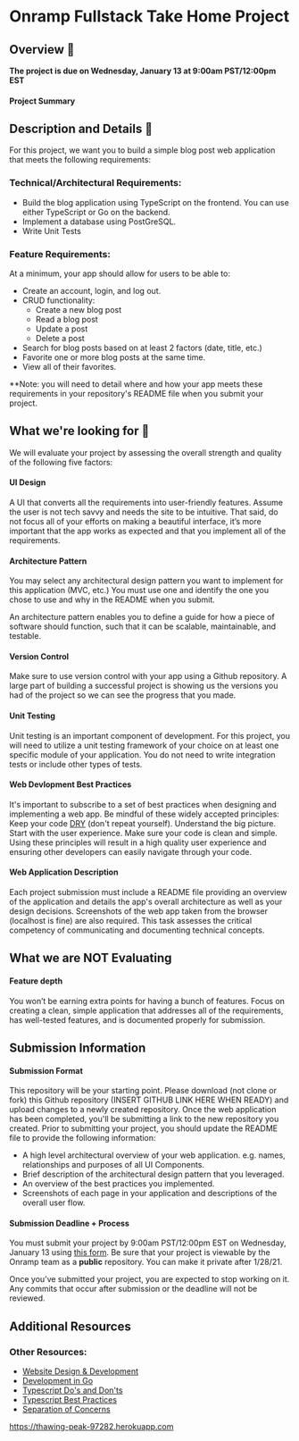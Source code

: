 # Onramp Fullstack Take Home Project

## Overview 🤖

**The project is due on Wednesday, January 13 at 9:00am PST/12:00pm EST**

#### Project Summary

## Description and Details 🔎

For this project, we want you to build a simple blog post web application that meets the following requirements:

### Technical/Architectural Requirements:

- Build the blog application using TypeScript on the frontend. You can use either TypeScript or Go on the backend.
- Implement a database using PostGreSQL.
- Write Unit Tests

### Feature Requirements:

At a minimum, your app should allow for users to be able to:

- Create an account, login, and log out.
- CRUD functionality:
  - Create a new blog post
  - Read a blog post
  - Update a post
  - Delete a post
- Search for blog posts based on at least 2 factors (date, title, etc.)
- Favorite one or more blog posts at the same time.
- View all of their favorites.

\*\*Note: you will need to detail where and how your app meets these requirements in your repository's README file when you submit your project.

## What we're looking for 🌟

We will evaluate your project by assessing the overall strength and quality of the following five factors:

#### UI Design

A UI that converts all the requirements into user-friendly features. Assume the user is not tech savvy and needs the site to be intuitive. That said, do not focus all of your efforts on making a beautiful interface, it’s more important that the app works as expected and that you implement all of the requirements.

#### Architecture Pattern

You may select any architectural design pattern you want to implement for this application (MVC, etc.) You must use one and identify the one you chose to use and why in the README when you submit.

An architecture pattern enables you to define a guide for how a piece of software should function, such that it can be scalable, maintainable, and testable.

#### Version Control

Make sure to use version control with your app using a Github repository.
A large part of building a successful project is showing us the versions you had of the project so we can see the progress that you made.

#### Unit Testing

Unit testing is an important component of development. For this project, you will need to utilize a unit testing framework of your choice on at least one specific module of your application. You do not need to write integration tests or include other types of tests.

#### Web Devlopment Best Practices

It's important to subscribe to a set of best practices when designing and implementing a web app. Be mindful of these widely accepted principles:
Keep your code [DRY](https://code.tutsplus.com/tutorials/3-key-software-principles-you-must-understand--net-25161) (don't repeat yourself).
Understand the big picture.
Start with the user experience.
Make sure your code is clean and simple.
Using these principles will result in a high quality user experience and ensuring other developers can easily navigate through your code.

#### Web Application Description

Each project submission must include a README file providing an overview of the application and details the app's overall architecture as well as your design decisions. Screenshots of the web app taken from the browser (localhost is fine) are also required. This task assesses the critical competency of communicating and documenting technical concepts.

## What we are NOT Evaluating

#### Feature depth

You won’t be earning extra points for having a bunch of features. Focus on creating a clean, simple application that addresses all of the requirements, has well-tested features, and is documented properly for submission.

## Submission Information

#### Submission Format

This repository will be your starting point. Please download (not clone or fork) this Github repository (INSERT GITHUB LINK HERE WHEN READY) and upload changes to a newly created repository. Once the web application has been completed, you'll be submitting a link to the new repository you created. Prior to submitting your project, you should update the README file to provide the following information:

- A high level architectural overview of your web application. e.g. names, relationships and purposes of all UI Components.
- Brief description of the architectural design pattern that you leveraged.
- An overview of the best practices you implemented.
- Screenshots of each page in your application and descriptions of the overall user flow.

#### Submission Deadline + Process

You must submit your project by 9:00am PST/12:00pm EST on Wednesday, January 13 using [this form](https://docs.google.com/forms/d/e/1FAIpQLSdtHMQzqCd1o8aVcFRbNfXOGTzijTJBMSaWvtNnx6CJbDEmJQ/viewform). Be sure that your project is viewable by the Onramp team as a **public** repository. You can make it private after 1/28/21.

Once you’ve submitted your project, you are expected to stop working on it. Any commits that occur after submission or the deadline will not be reviewed.

## Additional Resources

### Other Resources:

- [Website Design & Development](https://envisionitagency.com/blog/2018/04/best-practices-for-web-development/)
- [Development in Go](https://go.dev/solutions/webdev/)
- [Typescript Do's and Don'ts](https://www.typescriptlang.org/docs/handbook/declaration-files/do-s-and-don-ts.html)
- [Typescript Best Practices](https://engineering.zalando.com/posts/2019/02/typescript-best-practices.html)
- [Separation of Concerns](https://youtu.be/VtF6aebWe58)

https://thawing-peak-97282.herokuapp.com
